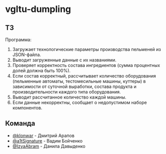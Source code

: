# vgltu-dumpling

## ТЗ

Программа:
1. Загружает технологические параметры производства пельменей из JSON-файла.
2. Выводит загруженные данные с их названиями.
3. Проверяет корректность состава ингредиентов (сумма процентных долей должна быть 100%).
4. Если состав корректный, рассчитывает количество оборудования (пельменные автоматы, тестомесильные машины, куттеры) в зависимости от суточной выработки, состава продукта и производительности каждого типа оборудования.
5. Выводит рассчитанное количество каждой машины.
6. Если данные некорректны, сообщает о недопустимом наборе компонентов.

## Команда

* [@klonwar](https://github.com/klonwar) - Дмитрий Арапов
* [@a1tSignature](https://github.com/a1tSignature) - Вадим Бойченко
* [@IzyaAbram](https://github.com/IzyaAbram) - Данила Давыденко

